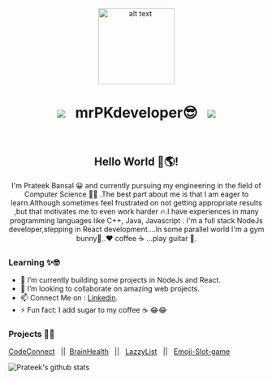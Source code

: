 <p align="center">
<img src="https://user-images.githubusercontent.com/46247882/87126810-77e5d000-c2aa-11ea-832f-70aa4fe394f9.gif" alt="alt text" width="150" height="150" />
</p>

<h1 align="center"><a href="https://www.linkedin.com/in/prateek-bansal-734b191a4?"></a><img src="https://img.shields.io/badge/-PrateekBansal-blue?style=flat-square&logo=Linkedin&logoColor=white&link=https://www.linkedin.com/in/prateek-bansal-734b191a4?"/> &nbsp;&nbsp;mrPKdeveloper😎 &nbsp;&nbsp;<a href="mailto:pb10859@gmail.com"></a><img src="https://img.shields.io/badge/-pb10859@gmail.com-c14438?style=flat-square&logo=Gmail&logoColor=white&link=mailto:pb10859@gmail.com"/></h1>

</br>
<h2 align="center">  Hello World 👋🌎! </h2>

<p align="center">
I'm Prateek Bansal 😀 and currently pursuing my engineering in the field of Computer Science 👨‍💻 .The best part about me is that I am eager to learn.Although sometimes feel frustrated on not getting appropriate results ,but that motivates me to even work harder 🔥.I have experiences in many programming languages like C++, Java, Javascript . I'm a full stack NodeJs developer,stepping in React development....In some parallel world I'm a gym bunny💪..❤ coffee ☕ ...play guitar 🎸.  
</p>


### Learning ✨🤓
- 🌱 I’m currently building some projects in NodeJs and React.
- 👯 I’m looking to collaborate on amazing web projects. 
- 📫 Connect Me on : [Linkedin](https://www.linkedin.com/in/prateek-bansal-734b191a4?).
- ⚡ Fun fact: I add sugar to my coffee ☕ 😂😂

### Projects 👨‍💻
[CodeConnect](https://codeconnect1.herokuapp.com/) &nbsp;&nbsp;||&nbsp;&nbsp;[BrainHealth](https://brain-health.herokuapp.com/) &nbsp;&nbsp;||&nbsp;&nbsp; [LazzyList](https://mrpkdeveloper.github.io/LAZZY-LIST-/) &nbsp;&nbsp;|| &nbsp;&nbsp;[Emoji-Slot-game](https://mrpkdeveloper.github.io/THE_MOOJI--SLOT-MACHINE-/)

![Prateek's github stats](https://github-readme-stats.vercel.app/api?username=mrpkdeveloper&show_icons=true&hide_border=true)
